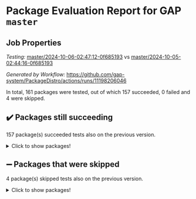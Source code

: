 # Package Evaluation Report for GAP `master`

## Job Properties

*Testing:* [master/2024-10-06-02:47:12-0f685193](https://github.com/gap-system/PackageDistro/blob/data/reports/master/2024-10-06-02:47:12-0f685193) vs [master/2024-10-05-02:44:16-0f685193](https://github.com/gap-system/PackageDistro/blob/data/reports/master/2024-10-05-02:44:16-0f685193)

*Generated by Workflow:* https://github.com/gap-system/PackageDistro/actions/runs/11198206046

In total, 161 packages were tested, out of which 157 succeeded, 0 failed and 4 were skipped.

## :heavy_check_mark: Packages still succeeding

157 package(s) succeeded tests also on the previous version.
<details><summary>Click to show packages!</summary>

- 4ti2interface 2023.02-04 [(success)](https://github.com/gap-system/PackageDistro/actions/runs/11198206046/job/31129250677)
- ace 5.6.2 [(success)](https://github.com/gap-system/PackageDistro/actions/runs/11198206046/job/31129250738)
- aclib 1.3.2 [(success)](https://github.com/gap-system/PackageDistro/actions/runs/11198206046/job/31129250802)
- agt 0.3.1 [(success)](https://github.com/gap-system/PackageDistro/actions/runs/11198206046/job/31129250872)
- alnuth 3.2.1 [(success)](https://github.com/gap-system/PackageDistro/actions/runs/11198206046/job/31129250955)
- anupq 3.3.0 [(success)](https://github.com/gap-system/PackageDistro/actions/runs/11198206046/job/31129251022)
- atlasrep 2.1.9 [(success)](https://github.com/gap-system/PackageDistro/actions/runs/11198206046/job/31129251085)
- autodoc 2023.06.19 [(success)](https://github.com/gap-system/PackageDistro/actions/runs/11198206046/job/31129251208)
- automata 1.16 [(success)](https://github.com/gap-system/PackageDistro/actions/runs/11198206046/job/31129252575)
- automgrp 1.3.2 [(success)](https://github.com/gap-system/PackageDistro/actions/runs/11198206046/job/31129252727)
- autpgrp 1.11 [(success)](https://github.com/gap-system/PackageDistro/actions/runs/11198206046/job/31129252829)
- cap 2024.09-23 [(success)](https://github.com/gap-system/PackageDistro/actions/runs/11198206046/job/31129253148)
- caratinterface 2.3.6 [(success)](https://github.com/gap-system/PackageDistro/actions/runs/11198206046/job/31129253296)
- cddinterface 2024.09.02 [(success)](https://github.com/gap-system/PackageDistro/actions/runs/11198206046/job/31129253565)
- circle 1.6.6 [(success)](https://github.com/gap-system/PackageDistro/actions/runs/11198206046/job/31129253656)
- classicpres 1.22 [(success)](https://github.com/gap-system/PackageDistro/actions/runs/11198206046/job/31129253764)
- cohomolo 1.6.11 [(success)](https://github.com/gap-system/PackageDistro/actions/runs/11198206046/job/31129253854)
- congruence 1.2.7 [(success)](https://github.com/gap-system/PackageDistro/actions/runs/11198206046/job/31129253941)
- corefreesub 0.6 [(success)](https://github.com/gap-system/PackageDistro/actions/runs/11198206046/job/31129254030)
- corelg 1.57 [(success)](https://github.com/gap-system/PackageDistro/actions/runs/11198206046/job/31129254114)
- crime 1.6 [(success)](https://github.com/gap-system/PackageDistro/actions/runs/11198206046/job/31129254187)
- crisp 1.4.6 [(success)](https://github.com/gap-system/PackageDistro/actions/runs/11198206046/job/31129254282)
- crypting 0.10.5 [(success)](https://github.com/gap-system/PackageDistro/actions/runs/11198206046/job/31129254383)
- cryst 4.1.27 [(success)](https://github.com/gap-system/PackageDistro/actions/runs/11198206046/job/31129254478)
- crystcat 1.1.10 [(success)](https://github.com/gap-system/PackageDistro/actions/runs/11198206046/job/31129254538)
- ctbllib 1.3.9 [(success)](https://github.com/gap-system/PackageDistro/actions/runs/11198206046/job/31129254618)
- cubefree 1.19 [(success)](https://github.com/gap-system/PackageDistro/actions/runs/11198206046/job/31129254703)
- curlinterface 2.4.0 [(success)](https://github.com/gap-system/PackageDistro/actions/runs/11198206046/job/31129254781)
- cvec 2.8.2 [(success)](https://github.com/gap-system/PackageDistro/actions/runs/11198206046/job/31129254852)
- datastructures 0.3.1 [(success)](https://github.com/gap-system/PackageDistro/actions/runs/11198206046/job/31129254949)
- deepthought 1.0.7 [(success)](https://github.com/gap-system/PackageDistro/actions/runs/11198206046/job/31129255039)
- design 1.8 [(success)](https://github.com/gap-system/PackageDistro/actions/runs/11198206046/job/31129255141)
- difsets 2.3.1 [(success)](https://github.com/gap-system/PackageDistro/actions/runs/11198206046/job/31129255223)
- digraphs 1.9.0 [(success)](https://github.com/gap-system/PackageDistro/actions/runs/11198206046/job/31129255316)
- edim 1.3.8 [(success)](https://github.com/gap-system/PackageDistro/actions/runs/11198206046/job/31129255433)
- example 4.3.4 [(success)](https://github.com/gap-system/PackageDistro/actions/runs/11198206046/job/31129255544)
- examplesforhomalg 2023.10-01 [(success)](https://github.com/gap-system/PackageDistro/actions/runs/11198206046/job/31129255622)
- factint 1.6.3 [(success)](https://github.com/gap-system/PackageDistro/actions/runs/11198206046/job/31129255710)
- ferret 1.0.14 [(success)](https://github.com/gap-system/PackageDistro/actions/runs/11198206046/job/31129255796)
- fga 1.5.0 [(success)](https://github.com/gap-system/PackageDistro/actions/runs/11198206046/job/31129255887)
- fining 1.5.6 [(success)](https://github.com/gap-system/PackageDistro/actions/runs/11198206046/job/31129255995)
- float 1.0.5 [(success)](https://github.com/gap-system/PackageDistro/actions/runs/11198206046/job/31129256084)
- format 1.4.4 [(success)](https://github.com/gap-system/PackageDistro/actions/runs/11198206046/job/31129256180)
- forms 1.2.12 [(success)](https://github.com/gap-system/PackageDistro/actions/runs/11198206046/job/31129256292)
- fplsa 1.2.6 [(success)](https://github.com/gap-system/PackageDistro/actions/runs/11198206046/job/31129256369)
- fr 2.4.13 [(success)](https://github.com/gap-system/PackageDistro/actions/runs/11198206046/job/31129256476)
- francy 2.0.3 [(success)](https://github.com/gap-system/PackageDistro/actions/runs/11198206046/job/31129256596)
- fwtree 1.3 [(success)](https://github.com/gap-system/PackageDistro/actions/runs/11198206046/job/31129256696)
- gapdoc 1.6.7 [(success)](https://github.com/gap-system/PackageDistro/actions/runs/11198206046/job/31129256812)
- gauss 2023.08-01 [(success)](https://github.com/gap-system/PackageDistro/actions/runs/11198206046/job/31129256925)
- gaussforhomalg 2024.08-01 [(success)](https://github.com/gap-system/PackageDistro/actions/runs/11198206046/job/31129257014)
- gbnp 1.1.0 [(success)](https://github.com/gap-system/PackageDistro/actions/runs/11198206046/job/31129257081)
- generalizedmorphismsforcap 2024.09-02 [(success)](https://github.com/gap-system/PackageDistro/actions/runs/11198206046/job/31129257162)
- genss 1.6.9 [(success)](https://github.com/gap-system/PackageDistro/actions/runs/11198206046/job/31129257235)
- gradedmodules 2024.01-01 [(success)](https://github.com/gap-system/PackageDistro/actions/runs/11198206046/job/31129257314)
- gradedringforhomalg 2024.07-01 [(success)](https://github.com/gap-system/PackageDistro/actions/runs/11198206046/job/31129257384)
- grape 4.9.1 [(success)](https://github.com/gap-system/PackageDistro/actions/runs/11198206046/job/31129257432)
- groupoids 1.76 [(success)](https://github.com/gap-system/PackageDistro/actions/runs/11198206046/job/31129257506)
- grpconst 2.6.5 [(success)](https://github.com/gap-system/PackageDistro/actions/runs/11198206046/job/31129257572)
- guarana 0.96.3 [(success)](https://github.com/gap-system/PackageDistro/actions/runs/11198206046/job/31129257635)
- guava 3.19 [(success)](https://github.com/gap-system/PackageDistro/actions/runs/11198206046/job/31129257718)
- hap 1.65 [(success)](https://github.com/gap-system/PackageDistro/actions/runs/11198206046/job/31129257785)
- hapcryst 0.1.15 [(success)](https://github.com/gap-system/PackageDistro/actions/runs/11198206046/job/31129257852)
- hecke 1.5.4 [(success)](https://github.com/gap-system/PackageDistro/actions/runs/11198206046/job/31129257941)
- help 4.0 [(success)](https://github.com/gap-system/PackageDistro/actions/runs/11198206046/job/31129258042)
- homalg 2024.01-01 [(success)](https://github.com/gap-system/PackageDistro/actions/runs/11198206046/job/31129258114)
- homalgtocas 2023.11-01 [(success)](https://github.com/gap-system/PackageDistro/actions/runs/11198206046/job/31129258192)
- idrel 2.48 [(success)](https://github.com/gap-system/PackageDistro/actions/runs/11198206046/job/31129258279)
- images 1.3.3 [(success)](https://github.com/gap-system/PackageDistro/actions/runs/11198206046/job/31129258391)
- intpic 0.4.0 [(success)](https://github.com/gap-system/PackageDistro/actions/runs/11198206046/job/31129258477)
- io 4.9.0 [(success)](https://github.com/gap-system/PackageDistro/actions/runs/11198206046/job/31129258559)
- io_forhomalg 2023.02-04 [(success)](https://github.com/gap-system/PackageDistro/actions/runs/11198206046/job/31129258633)
- irredsol 1.4.4 [(success)](https://github.com/gap-system/PackageDistro/actions/runs/11198206046/job/31129258716)
- json 2.2.2 [(success)](https://github.com/gap-system/PackageDistro/actions/runs/11198206046/job/31129258801)
- jupyterkernel 1.5.1 [(success)](https://github.com/gap-system/PackageDistro/actions/runs/11198206046/job/31129258876)
- jupyterviz 1.5.6 [(success)](https://github.com/gap-system/PackageDistro/actions/runs/11198206046/job/31129258963)
- kan 1.37 [(success)](https://github.com/gap-system/PackageDistro/actions/runs/11198206046/job/31129259036)
- kbmag 1.5.11 [(success)](https://github.com/gap-system/PackageDistro/actions/runs/11198206046/job/31129259104)
- laguna 3.9.7 [(success)](https://github.com/gap-system/PackageDistro/actions/runs/11198206046/job/31129259165)
- liealgdb 2.2.1 [(success)](https://github.com/gap-system/PackageDistro/actions/runs/11198206046/job/31129259241)
- liepring 2.9.1 [(success)](https://github.com/gap-system/PackageDistro/actions/runs/11198206046/job/31129259330)
- liering 2.4.2 [(success)](https://github.com/gap-system/PackageDistro/actions/runs/11198206046/job/31129259394)
- linearalgebraforcap 2024.09-04 [(success)](https://github.com/gap-system/PackageDistro/actions/runs/11198206046/job/31129259447)
- lins 0.9 [(success)](https://github.com/gap-system/PackageDistro/actions/runs/11198206046/job/31129259514)
- localizeringforhomalg 2023.10-01 [(success)](https://github.com/gap-system/PackageDistro/actions/runs/11198206046/job/31129259581)
- loops 3.4.4 [(success)](https://github.com/gap-system/PackageDistro/actions/runs/11198206046/job/31129259646)
- lpres 1.1.1 [(success)](https://github.com/gap-system/PackageDistro/actions/runs/11198206046/job/31129259731)
- majoranaalgebras 1.5.2 [(success)](https://github.com/gap-system/PackageDistro/actions/runs/11198206046/job/31129259796)
- mapclass 1.4.6 [(success)](https://github.com/gap-system/PackageDistro/actions/runs/11198206046/job/31129259854)
- matgrp 0.70 [(success)](https://github.com/gap-system/PackageDistro/actions/runs/11198206046/job/31129259931)
- matricesforhomalg 2024.08-05 [(success)](https://github.com/gap-system/PackageDistro/actions/runs/11198206046/job/31129259985)
- modisom 3.0.0 [(success)](https://github.com/gap-system/PackageDistro/actions/runs/11198206046/job/31129260045)
- modulepresentationsforcap 2024.09-02 [(success)](https://github.com/gap-system/PackageDistro/actions/runs/11198206046/job/31129260132)
- modules 2024.01-01 [(success)](https://github.com/gap-system/PackageDistro/actions/runs/11198206046/job/31129260197)
- monoidalcategories 2024.09-05 [(success)](https://github.com/gap-system/PackageDistro/actions/runs/11198206046/job/31129260276)
- nconvex 2022.09-01 [(success)](https://github.com/gap-system/PackageDistro/actions/runs/11198206046/job/31129260331)
- nilmat 1.4.2 [(success)](https://github.com/gap-system/PackageDistro/actions/runs/11198206046/job/31129260418)
- nock 1.5 [(success)](https://github.com/gap-system/PackageDistro/actions/runs/11198206046/job/31129260491)
- normalizinterface 1.3.7 [(success)](https://github.com/gap-system/PackageDistro/actions/runs/11198206046/job/31129260563)
- nq 2.5.11 [(success)](https://github.com/gap-system/PackageDistro/actions/runs/11198206046/job/31129260629)
- numericalsgps 1.4.0 [(success)](https://github.com/gap-system/PackageDistro/actions/runs/11198206046/job/31129260696)
- openmath 11.5.3 [(success)](https://github.com/gap-system/PackageDistro/actions/runs/11198206046/job/31129260767)
- orb 4.9.1 [(success)](https://github.com/gap-system/PackageDistro/actions/runs/11198206046/job/31129260837)
- packagemanager 1.6 [(success)](https://github.com/gap-system/PackageDistro/actions/runs/11198206046/job/31129260916)
- patternclass 2.4.5 [(success)](https://github.com/gap-system/PackageDistro/actions/runs/11198206046/job/31129260978)
- permut 2.0.5 [(success)](https://github.com/gap-system/PackageDistro/actions/runs/11198206046/job/31129261063)
- polenta 1.3.10 [(success)](https://github.com/gap-system/PackageDistro/actions/runs/11198206046/job/31129261155)
- polymaking 0.8.7 [(success)](https://github.com/gap-system/PackageDistro/actions/runs/11198206046/job/31129261237)
- primgrp 3.4.4 [(success)](https://github.com/gap-system/PackageDistro/actions/runs/11198206046/job/31129261317)
- profiling 2.6.0 [(success)](https://github.com/gap-system/PackageDistro/actions/runs/11198206046/job/31129261380)
- qdistrnd 0.9.4 [(success)](https://github.com/gap-system/PackageDistro/actions/runs/11198206046/job/31129261452)
- qpa 1.35 [(success)](https://github.com/gap-system/PackageDistro/actions/runs/11198206046/job/31129261524)
- quagroup 1.8.4 [(success)](https://github.com/gap-system/PackageDistro/actions/runs/11198206046/job/31129261594)
- radiroot 2.9 [(success)](https://github.com/gap-system/PackageDistro/actions/runs/11198206046/job/31129261669)
- rcwa 4.7.1 [(success)](https://github.com/gap-system/PackageDistro/actions/runs/11198206046/job/31129261758)
- rds 1.8 [(success)](https://github.com/gap-system/PackageDistro/actions/runs/11198206046/job/31129261829)
- recog 1.4.2 [(success)](https://github.com/gap-system/PackageDistro/actions/runs/11198206046/job/31129261897)
- repndecomp 1.3.0 [(success)](https://github.com/gap-system/PackageDistro/actions/runs/11198206046/job/31129261983)
- repsn 3.1.2 [(success)](https://github.com/gap-system/PackageDistro/actions/runs/11198206046/job/31129262060)
- resclasses 4.7.3 [(success)](https://github.com/gap-system/PackageDistro/actions/runs/11198206046/job/31129262128)
- ringsforhomalg 2024.06-01 [(success)](https://github.com/gap-system/PackageDistro/actions/runs/11198206046/job/31129262204)
- sco 2023.08-01 [(success)](https://github.com/gap-system/PackageDistro/actions/runs/11198206046/job/31129262280)
- scscp 2.4.3 [(success)](https://github.com/gap-system/PackageDistro/actions/runs/11198206046/job/31129262352)
- semigroups 5.3.7 [(success)](https://github.com/gap-system/PackageDistro/actions/runs/11198206046/job/31129262438)
- sglppow 2.4 [(success)](https://github.com/gap-system/PackageDistro/actions/runs/11198206046/job/31129262516)
- sgpviz 0.999.6 [(success)](https://github.com/gap-system/PackageDistro/actions/runs/11198206046/job/31129262605)
- simpcomp 2.1.14 [(success)](https://github.com/gap-system/PackageDistro/actions/runs/11198206046/job/31129262673)
- singular 2024.06.03 [(success)](https://github.com/gap-system/PackageDistro/actions/runs/11198206046/job/31129262738)
- sl2reps 1.1 [(success)](https://github.com/gap-system/PackageDistro/actions/runs/11198206046/job/31129262820)
- sla 1.6.2 [(success)](https://github.com/gap-system/PackageDistro/actions/runs/11198206046/job/31129262901)
- smallantimagmas 0.2.12 [(success)](https://github.com/gap-system/PackageDistro/actions/runs/11198206046/job/31129262955)
- smallgrp 1.5.4 [(success)](https://github.com/gap-system/PackageDistro/actions/runs/11198206046/job/31129263033)
- smallsemi 0.7.1 [(success)](https://github.com/gap-system/PackageDistro/actions/runs/11198206046/job/31129263125)
- sonata 2.9.6 [(success)](https://github.com/gap-system/PackageDistro/actions/runs/11198206046/job/31129263207)
- sophus 1.27 [(success)](https://github.com/gap-system/PackageDistro/actions/runs/11198206046/job/31129263288)
- sotgrps 1.3 [(success)](https://github.com/gap-system/PackageDistro/actions/runs/11198206046/job/31129263357)
- spinsym 1.5.2 [(success)](https://github.com/gap-system/PackageDistro/actions/runs/11198206046/job/31129263427)
- standardff 1.0 [(success)](https://github.com/gap-system/PackageDistro/actions/runs/11198206046/job/31129263505)
- symbcompcc 1.3.2 [(success)](https://github.com/gap-system/PackageDistro/actions/runs/11198206046/job/31129263612)
- thelma 1.3 [(success)](https://github.com/gap-system/PackageDistro/actions/runs/11198206046/job/31129263722)
- tomlib 1.2.11 [(success)](https://github.com/gap-system/PackageDistro/actions/runs/11198206046/job/31129263815)
- toolsforhomalg 2024.09-01 [(success)](https://github.com/gap-system/PackageDistro/actions/runs/11198206046/job/31129263939)
- toric 1.9.6 [(success)](https://github.com/gap-system/PackageDistro/actions/runs/11198206046/job/31129264030)
- toricvarieties 2022.07.13 [(success)](https://github.com/gap-system/PackageDistro/actions/runs/11198206046/job/31129264110)
- transgrp 3.6.5 [(success)](https://github.com/gap-system/PackageDistro/actions/runs/11198206046/job/31129264215)
- typeset 1.2.2 [(success)](https://github.com/gap-system/PackageDistro/actions/runs/11198206046/job/31129264324)
- ugaly 4.1.3 [(success)](https://github.com/gap-system/PackageDistro/actions/runs/11198206046/job/31129264413)
- unipot 1.6 [(success)](https://github.com/gap-system/PackageDistro/actions/runs/11198206046/job/31129264494)
- unitlib 4.2.0 [(success)](https://github.com/gap-system/PackageDistro/actions/runs/11198206046/job/31129264573)
- utils 0.85 [(success)](https://github.com/gap-system/PackageDistro/actions/runs/11198206046/job/31129264664)
- uuid 0.7 [(success)](https://github.com/gap-system/PackageDistro/actions/runs/11198206046/job/31129264766)
- walrus 0.9991 [(success)](https://github.com/gap-system/PackageDistro/actions/runs/11198206046/job/31129264857)
- wedderga 4.10.5 [(success)](https://github.com/gap-system/PackageDistro/actions/runs/11198206046/job/31129264970)
- xmod 2.92 [(success)](https://github.com/gap-system/PackageDistro/actions/runs/11198206046/job/31129265075)
- xmodalg 1.23 [(success)](https://github.com/gap-system/PackageDistro/actions/runs/11198206046/job/31129265415)
- yangbaxter 0.10.6 [(success)](https://github.com/gap-system/PackageDistro/actions/runs/11198206046/job/31129265500)
- zeromqinterface 0.16 [(success)](https://github.com/gap-system/PackageDistro/actions/runs/11198206046/job/31129265604)
</details>

## :heavy_minus_sign: Packages that were skipped

4 package(s) skipped tests also on the previous version.
<details><summary>Click to show packages!</summary>

- browse 1.8.21 [(skipped)](https://github.com/gap-system/PackageDistro/actions/runs/11198206046/job/31129096451)
- itc 1.5.1 [(skipped)](https://github.com/gap-system/PackageDistro/actions/runs/11198206046/job/31129096451)
- polycyclic 2.16 [(skipped)](https://github.com/gap-system/PackageDistro/actions/runs/11198206046/job/31129096451)
- xgap 4.32 [(skipped)](https://github.com/gap-system/PackageDistro/actions/runs/11198206046/job/31129096451)
</details>

